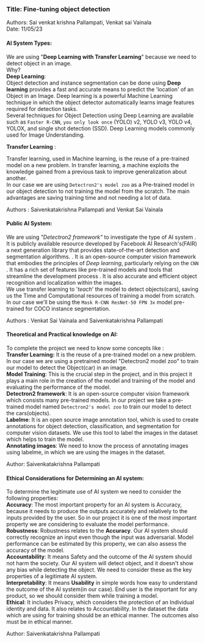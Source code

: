 ### Title: Fine-tuning object detection
Authors: Sai venkat krishna Pallampati, Venkat sai Vainala<br>
Date: 11/05/23
#### AI System Types:
We are using "**Deep Learning with Transfer Learning**" because we need to detect object in an image.<br>
Why?<br>
**Deep Learning**:<br>
Object detection and instance segmentation can be done using **Deep learning** provides a fast and accurate means to predict the 'location' of an Object in an Image.
Deep learning is a powerful Machine Learning technique in which the object detector automatically learns image features required for detection tasks.<br>
Several techniques for Object Detection using Deep Learning are available such as `Faster R-CNN`, `you only look once` (YOLO) v2, YOLO v3, YOLO v4, YOLOX, and single shot detection (SSD).
Deep Learning models commonly used for Image Understanding.

**Transfer Learning** : 

Transfer learning, used in Machine learning, is the reuse of a pre-trained model on a new problem. 
In transfer learning, a machine exploits the knowledge gained from a previous task to improve generalization about another. <br> 
In our case we are using `Detectron2's model zoo` as a Pre-trained model in our object detection to not training the model from the scratch.
The main advantages are saving training time and not needing a lot of data. 

Authors : Saivenkatakrishna Pallampati and Venkat Sai Vainala

#### Public AI System:

We are using *"Detectron2 framework"* to investigate the type of AI system
	. It is publicly available resource developed by Facebook AI Research's(FAIR) a next generation library that provides state-of-the-art detection and segmentation algorithms.
	. It is an open-source computer vision framework that embodies the principles of *Deep learning*, particularly relying on the `CNN`
	. It has a rich set of features like pre-trained models and tools that streamline the development process
	. It is also accurate and efficient object recognition and localization within the images.
<br>
We  use transfer learning to '*teach*' the model to detect objects(cars), saving us the Time and Computational resources of training a model from scratch. 
In our case we'll be using the `Mask R-CNN ResNet-50 FPN 3x` model pre-trained for COCO instance segmentation.

Authors : Venkat Sai Vainala and Saivenkatakrishna Pallampati

#### Theoretical and Practical knowledge on AI:

To complete the project we need to know some concepts like : <br>
**Transfer Learning:** It is the reuse of a pre-trained model on a new problem.  In our case we are using a pretrained model "Detectron2 model zoo" to train our model to detect the Object(car) in an image.<br>
**Model Training**: This is the crucial step in the project, and in this project it  plays a main role in the creation of the model and training of the model and evaluating the performance of the model.<br>
**Detectron2 framework**: It is an open-source computer vision framework which consists many pre-trained models.  In our project we take a pre-trained model named `Detectron2's model zoo` to train our model to detect the cars(objects).<br>
**Labelme**: It is an open source image annotation tool, which is used to create annotations for object detection, classification, and segmentation for computer vision datasets.  We use this tool to label the images in the dataset which helps to train the model.<br>
**Annotating images**: We need to know the process of annotating images using labelme, in which we are using the  images in the dataset.

Author: Saivenkatakrishna Pallampati

#### Ethical Considerations for Determining an AI system:

To determine the legitimate use of AI system we need to consider the following properties:<br>
**Accuracy**: The most important property for an AI system is Accuracy, because it needs to produce the outputs accurately and relatively to the inputs provided by the user. So in our project it is one of the most important 
property we are considering to evaluate the model performance.<br>
**Robustness**: Robustness relates to the **Accuracy**.  Our AI system should correctly recognize an input even though the input was adversarial. Model performance can be estimated by this property, we can also assess the accuracy of the model.<br>
**Accountability**: It means Safety and the outcome of the AI system should not harm the society.  Our AI system will detect object, and it doesn't show any bias while detecting the object. 
We need to consider these as the key properties of a legitimate AI system.<br>
**Interpretability**: It means **Usability** in simple words how easy to understand the outcome of the AI system(in our case).  End user is the important for any product, so we should consider them while training a model.<br>
**Ethical**: It includes Privacy, which considers the protection of an Individual identity and data. It also relates to Accountability. In the dataset the data which are using for training should be an ethical manner. The outcomes also must be in ethical manner.

Author: Saivenkatakrishna Pallampati
